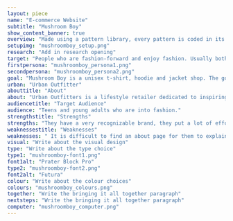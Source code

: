 ```yaml
---
layout: piece
name: "E-commerce Website"
subtitle: "Mushroom Boy"
show_content_banner: true
overview: "Made using a pattern library, every pattern is coded in its own HTML file, in a pattern folder and draws from a CSS file in the pattern folder. To build each page, patterns are called out and pieced together with only minimal amounts of HTML to structure them."
setupimg: "mushroomboy_setup.png"
research: "Add in research opening"
target: "People who are fashion-forward and enjoy fashion. Usually both male and female between the ages of 16 - 28, who keep up to date on social media and enjoy expressing themselves through their fashion and appearance. Generally artistic and stylish, have a good sense of self. It uses bright fun colours that are also mature enough to draw the attention of young adults. Below two personas of potential customers to the e-commerce site."
firstpersona: "mushroomboy_persona1.png"
secondpersona: "mushroomboy_persona2.png"
goal: "Mushroom Boy is a unisex t-shirt, hoodie and jacket shop. The goal is to sell a unique brand of clothing to people looking for unisex clothing. As well, the website should represent the brand and the stylistic choices should coincide with the appearance of the clothing."
urban: "Urban Outfitter"
abouttitle: "About"
about: "Urban Outfitters is a lifestyle retailer dedicated to inspiring customers through a unique combination of product, creativity and cultural understanding, offering experiential retail environments and a well-curated mix of on-trend women’s and men’s clothes, from boho dresses, denim and graphics to shoes, hats, and backpacks, as well as beauty, intimates, swim and a collection of handpicked vintage clothing."
audiencetitle: "Target Audience"
audience: "Teens and young adults who are into fashion."
strengthstitle: "Strengths"
strengths: "They have a very recognizable brand, they put a lot of effort into brand awareness and putting their brand forward in style. They try many new things and the site is pretty straight forward. They use clear descriptors for their clothing, clearly state any partnerships and what materials are used."
weaknessestitle: "Weaknesses"
weaknesses: " It is difficult to find an about page for them to explain their branding and style guide. Most online clothing stores give you at least a little bit of an idea of how they represent their brand and how they think their clothing should be styled. (their own product cards include models wearing the clothing and showing off the unique styling which could be used for a lookbook but it would be nicer to have a real book)"
visual: "Write about the visual design"
type: "Write about the type choice"
type1: "mushroomboy-font1.png"
font1alt: "Prater Block Pro"
type2: "mushroomboy-font2.png"
font2alt: "Futura"
colour: "Write about the colour choices"
colours: "mushroomboy_colours.png"
together: "Write the bringing it all together paragraph"
nextsteps: "Write the bringing it all together paragraph"
computer: "mushroomboy_computer.png"
---
```

